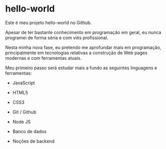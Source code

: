 # hello-world
Este é meu projeto hello-world no Github.

Apesar de ter bastante conhecimento em programação em geral, eu nunca programei de forma séria e com viés profissional.

Nesta minha nova fase, eu pretendo me aprofundar mais em programação, principalmente em tecnologias relativas a construção de Web pages modernas e com ferramentas atuais.

Meu primeiro passo será estudar mais a fundo as seguintes linguagens e ferramentas:

- JavaScript
- HTML5
- CSS3
- Git / Github

- Node JS
- Banco de dados
- Noções de backend
